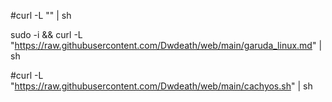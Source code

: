 
#curl -L "<raw text url here>" | sh

sudo -i && 
curl -L "https://raw.githubusercontent.com/Dwdeath/web/main/garuda_linux.md" | sh

#curl -L "https://raw.githubusercontent.com/Dwdeath/web/main/cachyos.sh" | sh
